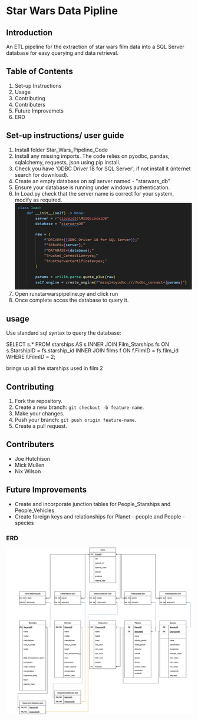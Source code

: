 # Star Wars Data Pipline

## Introduction

An ETL pipeline for the extraction of star wars film data into a SQL Server database for easy querying and data retrieval.

## Table of Contents

1. Set-up Instructions
2. Usage
3. Contributing
4. Contributers
5. Future Improvemets
6. ERD

## Set-up instructions/ user guide

1. Install folder Star_Wars_Pipeline_Code
2. Install any missing imports. The code relies on pyodbc, pandas, sqlalchemy, requests, json
   using pip install.
3. Check you have 'ODBC Driver 18 for SQL Server', if not install it (internet search for download).
4. Create an empty database on sql server named - "starwars_db"
5. Ensure your database is running under windows authentication.
5. In Load.py check that the server name is correct for your system, modify as required.
   ![This is the section of code you may need to alter within Load.py](https://github.com/BeansOnToast21/API-stuff/blob/main/images/Server_set_up_in_python.PNG?raw=true)
7. Open runstarwarspipeline.py and click run
8. Once complete acces the database to query it.

## usage

Use standard sql syntax to query the database:

SELECT s.*
FROM starships AS s
INNER JOIN Film_Starships fs ON s.StarshipID = fs.starship_id
INNER JOIN films f ON f.FilmID = fs.film_id
WHERE f.FilmID = 2;

brings up all the starships used in film 2

## Contributing

1. Fork the repository.
2. Create a new branch: `git checkout -b feature-name`.
3. Make your changes.
4. Push your branch: `git push origin feature-name`.
5. Create a pull request.

## Contributers
- Joe Hutchison
- Mick Mullen
- Nix Wilson

## Future Improvements

- Create and incorporate junction tables for People_Starships and People_Vehicles
- Create foreign keys and relationships for Planet - people and People - species

### ERD
![Alt Text - ERD](https://github.com/BeansOnToast21/API-stuff/blob/main/Docs/Star_Wars_ERD.drawio%20(1).png?raw=true)

